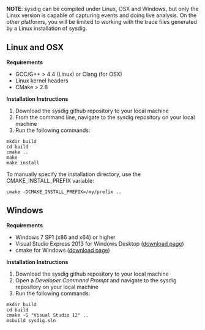 **NOTE**: sysdig can be compiled under Linux, OSX and Windows, but only the Linux version is capable of capturing events and doing live analysis. On the other platforms, you will be limited to working with the trace files generated by a Linux installation of sysdig.

## Linux and OSX

**Requirements**
* GCC/G++ > 4.4 (Linux) or Clang (for OSX)
* Linux kernel headers
* CMake > 2.8

**Installation Instructions**  
1. Download the sysdig github repository to your local machine  
2. From the command line, navigate to the sysdig repository on your local machine  
3. Run the following commands:  

```
mkdir build
cd build
cmake ..
make
make install
```

To manually specify the installation directory, use the CMAKE_INSTALL_PREFIX variable:

```
cmake -DCMAKE_INSTALL_PREFIX=/my/prefix ..
```

## Windows

**Requirements**
* Windows 7 SP1 (x86 and x64) or higher
* Visual Studio Express 2013 for Windows Desktop ([download page](http://www.visualstudio.com/downloads/download-visual-studio-vs#d-express-windows-desktop))
* cmake for Windows ([download page](http://www.cmake.org/cmake/resources/software.html))


**Installation Instructions**  
1. Download the sysdig github repository to your local machine  
2. Open a _Developer Command Prompt_ and navigate to the sysdig repository on your local machine  
3. Run the following commands:

````
mkdir build
cd build
cmake -G "Visual Studio 12" ..
msbuild sysdig.sln
````
